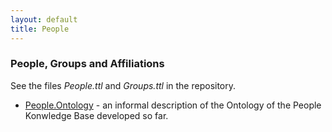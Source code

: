 ```yaml
---
layout: default
title: People
---
```


### People, Groups and Affiliations

See the files *People.ttl* and *Groups.ttl* in the repository.

-   [People.Ontology](People.Ontology "wikilink") - an informal description of the Ontology of the People Konwledge Base developed so far.

